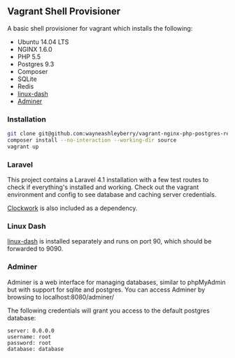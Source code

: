 ## Vagrant Shell Provisioner

A basic shell provisioner for vagrant which installs the following:

- Ubuntu 14.04 LTS
- NGINX 1.6.0
- PHP 5.5
- Postgres 9.3
- Composer
- SQLite
- Redis
- [linux-dash](https://github.com/afaqurk/linux-dash)
- [Adminer](http://www.adminer.org/)

### Installation

```bash
git clone git@github.com:wayneashleyberry/vagrant-nginx-php-postgres-redis.git
composer install --no-interaction --working-dir source
vagrant up
```

### Laravel

This project contains a Laravel 4.1 installation with a few test routes to
check if everything's installed and working. Check out the vagrant environment
and config to see database and caching server credentials.

[Clockwork](https://github.com/itsgoingd/clockwork) is also included as
a dependency.

### Linux Dash

[linux-dash](https://github.com/afaqurk/linux-dash) is installed separately and
runs on port 90, which should be forwarded to 9090.

### Adminer

Adminer is a web interface for managing databases, similar to phpMyAdmin but
with support for sqlite and postgres. You can access Adminer by browsing to
localhost:8080/adminer/

The following credentials will grant you access to the default postgres database:

```
server: 0.0.0.0
username: root
password: root
database: database
```
